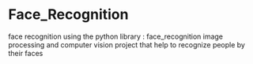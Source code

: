 # Face_Recognition
face recognition using the python library : face_recognition
image processing and computer vision project that help to recognize people by their faces
